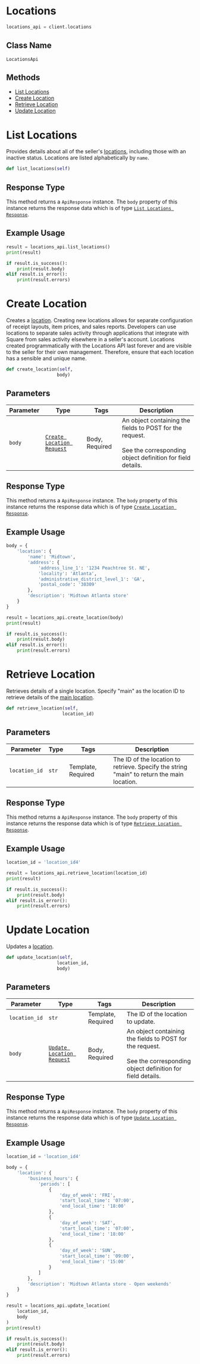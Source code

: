 # Locations

```python
locations_api = client.locations
```

## Class Name

`LocationsApi`

## Methods

* [List Locations](../../doc/api/locations.md#list-locations)
* [Create Location](../../doc/api/locations.md#create-location)
* [Retrieve Location](../../doc/api/locations.md#retrieve-location)
* [Update Location](../../doc/api/locations.md#update-location)


# List Locations

Provides details about all of the seller's [locations](https://developer.squareup.com/docs/locations-api),
including those with an inactive status. Locations are listed alphabetically by `name`.

```python
def list_locations(self)
```

## Response Type

This method returns a `ApiResponse` instance. The `body` property of this instance returns the response data which is of type [`List Locations Response`](../../doc/models/list-locations-response.md).

## Example Usage

```python
result = locations_api.list_locations()
print(result)

if result.is_success():
    print(result.body)
elif result.is_error():
    print(result.errors)
```


# Create Location

Creates a [location](https://developer.squareup.com/docs/locations-api).
Creating new locations allows for separate configuration of receipt layouts, item prices,
and sales reports. Developers can use locations to separate sales activity through applications
that integrate with Square from sales activity elsewhere in a seller's account.
Locations created programmatically with the Locations API last forever and
are visible to the seller for their own management. Therefore, ensure that
each location has a sensible and unique name.

```python
def create_location(self,
                   body)
```

## Parameters

| Parameter | Type | Tags | Description |
|  --- | --- | --- | --- |
| `body` | [`Create Location Request`](../../doc/models/create-location-request.md) | Body, Required | An object containing the fields to POST for the request.<br><br>See the corresponding object definition for field details. |

## Response Type

This method returns a `ApiResponse` instance. The `body` property of this instance returns the response data which is of type [`Create Location Response`](../../doc/models/create-location-response.md).

## Example Usage

```python
body = {
    'location': {
        'name': 'Midtown',
        'address': {
            'address_line_1': '1234 Peachtree St. NE',
            'locality': 'Atlanta',
            'administrative_district_level_1': 'GA',
            'postal_code': '30309'
        },
        'description': 'Midtown Atlanta store'
    }
}

result = locations_api.create_location(body)
print(result)

if result.is_success():
    print(result.body)
elif result.is_error():
    print(result.errors)
```


# Retrieve Location

Retrieves details of a single location. Specify "main"
as the location ID to retrieve details of the [main location](https://developer.squareup.com/docs/locations-api#about-the-main-location).

```python
def retrieve_location(self,
                     location_id)
```

## Parameters

| Parameter | Type | Tags | Description |
|  --- | --- | --- | --- |
| `location_id` | `str` | Template, Required | The ID of the location to retrieve. Specify the string<br>"main" to return the main location. |

## Response Type

This method returns a `ApiResponse` instance. The `body` property of this instance returns the response data which is of type [`Retrieve Location Response`](../../doc/models/retrieve-location-response.md).

## Example Usage

```python
location_id = 'location_id4'

result = locations_api.retrieve_location(location_id)
print(result)

if result.is_success():
    print(result.body)
elif result.is_error():
    print(result.errors)
```


# Update Location

Updates a [location](https://developer.squareup.com/docs/locations-api).

```python
def update_location(self,
                   location_id,
                   body)
```

## Parameters

| Parameter | Type | Tags | Description |
|  --- | --- | --- | --- |
| `location_id` | `str` | Template, Required | The ID of the location to update. |
| `body` | [`Update Location Request`](../../doc/models/update-location-request.md) | Body, Required | An object containing the fields to POST for the request.<br><br>See the corresponding object definition for field details. |

## Response Type

This method returns a `ApiResponse` instance. The `body` property of this instance returns the response data which is of type [`Update Location Response`](../../doc/models/update-location-response.md).

## Example Usage

```python
location_id = 'location_id4'

body = {
    'location': {
        'business_hours': {
            'periods': [
                {
                    'day_of_week': 'FRI',
                    'start_local_time': '07:00',
                    'end_local_time': '18:00'
                },
                {
                    'day_of_week': 'SAT',
                    'start_local_time': '07:00',
                    'end_local_time': '18:00'
                },
                {
                    'day_of_week': 'SUN',
                    'start_local_time': '09:00',
                    'end_local_time': '15:00'
                }
            ]
        },
        'description': 'Midtown Atlanta store - Open weekends'
    }
}

result = locations_api.update_location(
    location_id,
    body
)
print(result)

if result.is_success():
    print(result.body)
elif result.is_error():
    print(result.errors)
```

